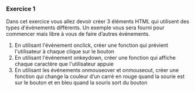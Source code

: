 ### Exercice 1

Dans cet exercice vous allez devoir créer 3 éléments HTML qui utilisent des types d'événements différents.
Un exemple vous sera fourni pour commencer mais libre à vous de faire d’autres événements.

1. En utilisant l'événement onclick, créer une fonction qui prévient l'utilisateur à chaque clique sur le bouton
2. En utilisant l'événement onkeydown, créer une fonction qui affiche chaque caractère que l'utilisateur appuie   
3. En utilisant les événements  onmouseover et onmouseout, créer une fonction qui change la couleur d’un carré en rouge quand la sourie est sur le bouton et en bleu quand la souris sort du bouton
